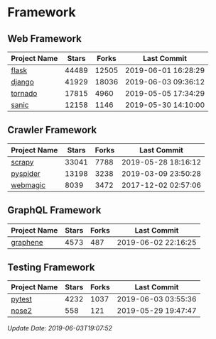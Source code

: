 # Framework

## Web Framework

| Project Name | Stars | Forks | Last Commit |
| ------------ | ----- | ----- | ----------- |
| [flask](https://github.com/pallets/flask) | 44489 | 12505 | 2019-06-01 16:28:29 |
| [django](https://github.com/django/django) | 41929 | 18036 | 2019-06-03 09:36:12 |
| [tornado](https://github.com/tornadoweb/tornado) | 17815 | 4960 | 2019-05-05 17:34:29 |
| [sanic](https://github.com/huge-success/sanic) | 12158 | 1146 | 2019-05-30 14:10:00 |

## Crawler Framework

| Project Name | Stars | Forks | Last Commit |
| ------------ | ----- | ----- | ----------- |
| [scrapy](https://github.com/scrapy/scrapy) | 33041 | 7788 | 2019-05-28 18:16:12 |
| [pyspider](https://github.com/binux/pyspider) | 13198 | 3238 | 2019-03-09 23:50:28 |
| [webmagic](https://github.com/code4craft/webmagic) | 8039 | 3472 | 2017-12-02 02:57:06 |

## GraphQL Framework

| Project Name | Stars | Forks | Last Commit |
| ------------ | ----- | ----- | ----------- |
| [graphene](https://github.com/graphql-python/graphene) | 4573 | 487 | 2019-06-02 22:16:25 |

## Testing Framework

| Project Name | Stars | Forks | Last Commit |
| ------------ | ----- | ----- | ----------- |
| [pytest](https://github.com/pytest-dev/pytest) | 4232 | 1037 | 2019-06-03 03:55:36 |
| [nose2](https://github.com/nose-devs/nose2) | 558 | 121 | 2019-05-29 19:47:47 |

*Update Date: 2019-06-03T19:07:52*